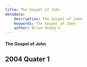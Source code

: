 ```yaml
---
title: The Gospel of John
metadata:
    description: The Gospel of John
    keywords: The Gospel of John
    author: Brian Onang'o
---
```


#### The Gospel of John

## 2004 Quater 1
